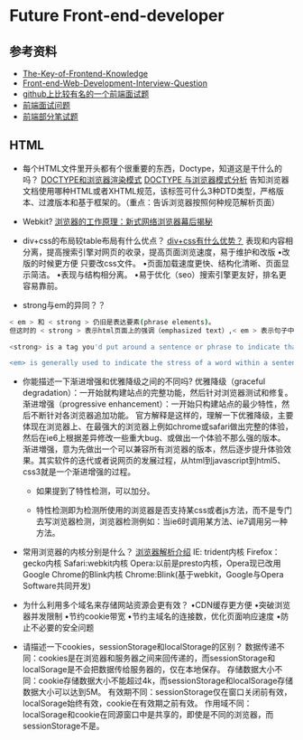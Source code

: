 # Future Front-end-developer

## 参考资料

* [The-Key-of-Frontend-Knowledge](https://leohxj.gitbooks.io/front-end-database/content/interview/index.html)
* [Front-end-Web-Development-Interview-Question](https://github.com/paddingme/Front-end-Web-Development-Interview-Question)
* [github上比较有名的一个前端面试题](http://www.cnblogs.com/bugluo/archive/2012/11/09/2762423.html)
* [前端面试问题](http://handyxuefeng.blog.163.com/blog/static/454521722013111714040259/)
* [前端部分笔试题](http://www.w3cfuns.com/notes/12560/f61c951c84ef79c432f6d91fd6aa9314:storey-2.html)

## HTML

* 每个HTML文件里开头都有个很重要的东西，Doctype，知道这是干什么的吗？
[DOCTYPE和浏览器渲染模式](https://github.com/iamjoel/front-end-note/blob/master/detail/html/quirks-mode-and-standards-mode.md)
[DOCTYPE 与浏览器模式分析](http://w3help.org/zh-cn/casestudies/002)
告知浏览器文档使用哪种HTML或者XHTML规范，该标签可什么3种DTD类型，严格版本、过渡版本和基于框架的。（重点：告诉浏览器按照何种规范解析页面）

* Webkit?
[浏览器的工作原理：新式网络浏览器幕后揭秘](http://www.html5rocks.com/zh/tutorials/internals/howbrowserswork/)

* div+css的布局较table布局有什么优点？
[div+css有什么优势？](http://www.qietu.com/div-css-advantage/)
表现和内容相分离，提高搜索引擎对网页的收录，提高页面浏览速度，易于维护和改版
•改版的时候更方便 只要改css文件。
•页面加载速度更快、结构化清晰、页面显示简洁。
•表现与结构相分离。
•易于优化（seo）搜索引擎更友好，排名更容易靠前。

* strong与em的异同？？
```sh
< em > 和 < strong > 仍旧是表达要素(phrase elements)。
但这时的 < strong > 表示html页面上的强调（emphasized text）,< em > 表示句子中的强调（即强调语义）

<strong> is a tag you'd put around a sentence or phrase to indicate that "this is more important than the surrounding text".

<em> is generally used to indicate the stress of a word within a sentence.
```
* 你能描述一下渐进增强和优雅降级之间的不同吗?
优雅降级（graceful degradation）：一开始就构建站点的完整功能，然后针对浏览器测试和修复。
渐进增强（progressive enhancement）：一开始只构建站点的最少特性，然后不断针对各浏览器追加功能。
官方解释是这样的，理解一下优雅降级，主要体现在浏览器上、在最强大的浏览器上例如chrome或safari做出完整的体验，然后在ie6上根据差异修改一些重大bug、或做出一个体验不那么强的版本。
渐进増强，意为先做出一个可以兼容所有浏览器的版本，然后逐步提升体验效果。其实软件的迭代或者说网页的发展过程，从html到javascript到html5、css3就是一个渐进增强的过程。

    - 如果提到了特性检测，可以加分。

    - 特性检测即为检测所使用的浏览器是否支持某css或者js方法，而不是专门去写浏览器检测，浏览器检测例如：当ie6时调用某方法、ie7调用另一种方法。

* 常用浏览器的内核分别是什么？
[浏览器解析介绍](https://leohxj.gitbooks.io/front-end-database/content/theory/browser-engine.html)
IE: trident内核
Firefox：gecko内核
Safari:webkit内核
Opera:以前是presto内核，Opera现已改用Google Chrome的Blink内核
Chrome:Blink(基于webkit，Google与Opera Software共同开发) 

* 为什么利用多个域名来存储网站资源会更有效？
•CDN缓存更方便 
•突破浏览器并发限制 
•节约cookie带宽 
•节约主域名的连接数，优化页面响应速度 
•防止不必要的安全问题

* 请描述一下cookies，sessionStorage和localStorage的区别？
数据传递不同：cookies是在浏览器和服务器之间来回传递的，而sessionStorage和localSorage是不会把数据传给服务器的，仅在本地保存。
存储数据大小不同：cookie存储数据大小不能超过4k，而sessionStorage和localSorage存储数据大小可以达到5M。
有效期不同：sessionStorage仅在窗口关闭前有效，localSorage始终有效，cookie在有效期之前有效。
作用域不同：localSorage和cookie在同源窗口中是共享的，即使是不同的浏览器，而sessionStorage不是。

